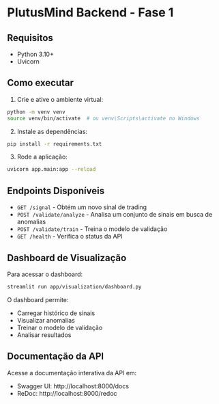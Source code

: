 # PlutusMind Backend - Fase 1

## Requisitos
- Python 3.10+
- Uvicorn

## Como executar

1. Crie e ative o ambiente virtual:
```bash
python -m venv venv
source venv/bin/activate  # ou venv\Scripts\activate no Windows
```

2. Instale as dependências:
```bash
pip install -r requirements.txt
```

3. Rode a aplicação:
```bash
uvicorn app.main:app --reload
```

## Endpoints Disponíveis

- `GET /signal` - Obtém um novo sinal de trading
- `POST /validate/analyze` - Analisa um conjunto de sinais em busca de anomalias
- `POST /validate/train` - Treina o modelo de validação
- `GET /health` - Verifica o status da API

## Dashboard de Visualização

Para acessar o dashboard:

```bash
streamlit run app/visualization/dashboard.py
```

O dashboard permite:
- Carregar histórico de sinais
- Visualizar anomalias
- Treinar o modelo de validação
- Analisar resultados

## Documentação da API

Acesse a documentação interativa da API em:
- Swagger UI: http://localhost:8000/docs
- ReDoc: http://localhost:8000/redoc
